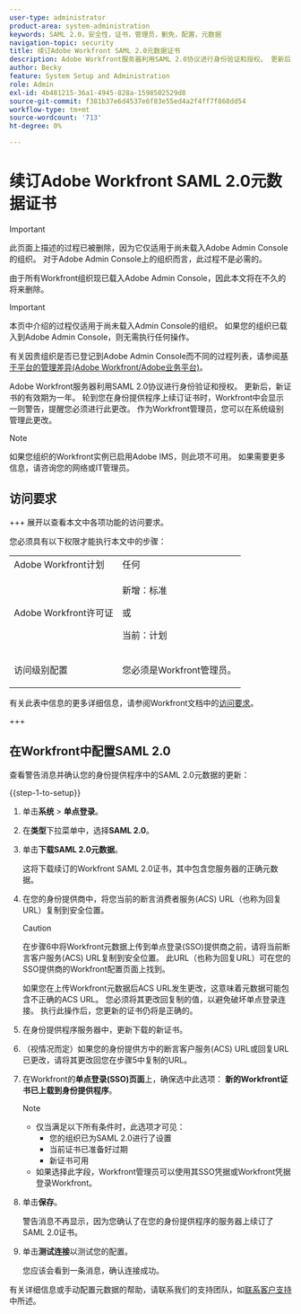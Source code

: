 ```yaml
---
user-type: administrator
product-area: system-administration
keywords: SAML 2.0，安全性，证书，管理员，劐免，配置，元数据
navigation-topic: security
title: 续订Adobe Workfront SAML 2.0元数据证书
description: Adobe Workfront服务器利用SAML 2.0协议进行身份验证和授权。 更新后，新证书的有效期为一年。 轮到您在身份提供程序上续订证书时，Workfront中会显示一则警告，提醒您必须进行此更改。 作为Workfront管理员，您可以在系统级别管理此更改。
author: Becky
feature: System Setup and Administration
role: Admin
exl-id: 4b481215-36a1-4945-828a-1598502529d8
source-git-commit: f381b37e6d4537e6f83e55ed4a2f4ff7f868dd54
workflow-type: tm+mt
source-wordcount: '713'
ht-degree: 0%

---
```


# 续订Adobe Workfront SAML 2.0元数据证书

>[!IMPORTANT]
>
>此页面上描述的过程已被删除，因为它仅适用于尚未载入Adobe Admin Console的组织。 对于Adobe Admin Console上的组织而言，此过程不是必需的。
>
>由于所有Workfront组织现已载入Adobe Admin Console，因此本文将在不久的将来删除。

<!--DELETE ME MARCH 2026-->

>[!IMPORTANT]
>
>本页中介绍的过程仅适用于尚未载入Admin Console的组织。 如果您的组织已载入到Adobe Admin Console，则无需执行任何操作。
>
>有关因贵组织是否已登记到Adobe Admin Console而不同的过程列表，请参阅[基于平台的管理差异(Adobe Workfront/Adobe业务平台)](../../../administration-and-setup/get-started-wf-administration/actions-in-admin-console.md)。

Adobe Workfront服务器利用SAML 2.0协议进行身份验证和授权。 更新后，新证书的有效期为一年。 轮到您在身份提供程序上续订证书时，Workfront中会显示一则警告，提醒您必须进行此更改。 作为Workfront管理员，您可以在系统级别管理此更改。

<!--Use this Important note box in the last few weeks before each update.

You must take action to update the metadata in your identity provider with the information from the renewed certificate before the specified date. Mismatched certificates can keep your users from logging in to Workfront after November 22, 2022.
 
-->

>[!NOTE]
>
>如果您组织的Workfront实例已启用Adobe IMS，则此项不可用。 如果需要更多信息，请咨询您的网络或IT管理员。

## 访问要求

+++ 展开以查看本文中各项功能的访问要求。

您必须具有以下权限才能执行本文中的步骤：

<table style="table-layout:auto"> 
 <col> 
 <col> 
 <tbody> 
  <tr> 
   <td role="rowheader">Adobe Workfront计划</td> 
   <td>任何</td> 
  </tr> 
 <tr> 
  <td role="rowheader">Adobe Workfront许可证</td> 
  <td> <p>新增：标准 </p>
 <p>或</p> 
<p>当前：计划 </p> 
</td> 
 </tr>   
 <tr> 
   <td role="rowheader">访问级别配置</td> 
   <td> <p>您必须是Workfront管理员。</p> </td> 
  </tr> 
 </tbody> 
</table>

有关此表中信息的更多详细信息，请参阅Workfront文档中的[访问要求](/help/quicksilver/administration-and-setup/add-users/access-levels-and-object-permissions/access-level-requirements-in-documentation.md)。

+++

## 在Workfront中配置SAML 2.0

查看警告消息并确认您的身份提供程序中的SAML 2.0元数据的更新：

{{step-1-to-setup}}

1. 单击&#x200B;**系统** > **单点登录**。

1. 在&#x200B;**类型**&#x200B;下拉菜单中，选择&#x200B;**SAML 2.0**。

1. 单击&#x200B;**下载SAML 2.0元数据**。

   这将下载续订的Workfront SAML 2.0证书，其中包含您服务器的正确元数据。

1. 在您的身份提供商中，将您当前的断言消费者服务(ACS) URL（也称为回复URL）复制到安全位置。

   >[!CAUTION]
   >
   >在步骤6中将Workfront元数据上传到单点登录(SSO)提供商之前，请将当前断言客户服务(ACS) URL复制到安全位置。 此URL（也称为回复URL）可在您的SSO提供商的Workfront配置页面上找到。
   >
   >
   >如果您在上传Workfront元数据后ACS URL发生更改，这意味着元数据可能包含不正确的ACS URL。 您必须将其更改回复制的值，以避免破坏单点登录连接。 执行此操作后，您更新的证书仍将是正确的。

1. 在身份提供程序服务器中，更新下载的新证书。
1. （视情况而定）如果您的身份提供方中的断言客户服务(ACS) URL或回复URL已更改，请将其更改回您在步骤5中复制的URL。
1. 在Workfront的&#x200B;**单点登录(SSO)页面**&#x200B;上，确保选中此选项： **新的Workfront证书已上载到身份提供程序**。

   >[!NOTE]
   >
   >* 仅当满足以下所有条件时，此选项才可见：
   >   * 您的组织已为SAML 2.0进行了设置
   >   * 当前证书已准备好过期
   >   * 新证书可用
   >* 如果选择此字段，Workfront管理员可以使用其SSO凭据或Workfront凭据登录Workfront。

1. 单击&#x200B;**保存**。

   警告消息不再显示，因为您确认了在您的身份提供程序的服务器上续订了SAML 2.0证书。

1. 单击&#x200B;**测试连接**&#x200B;以测试您的配置。

   您应该会看到一条消息，确认连接成功。

有关详细信息或手动配置元数据的帮助，请联系我们的支持团队，如[联系客户支持](../../../workfront-basics/tips-tricks-and-troubleshooting/contact-customer-support.md)中所述。
